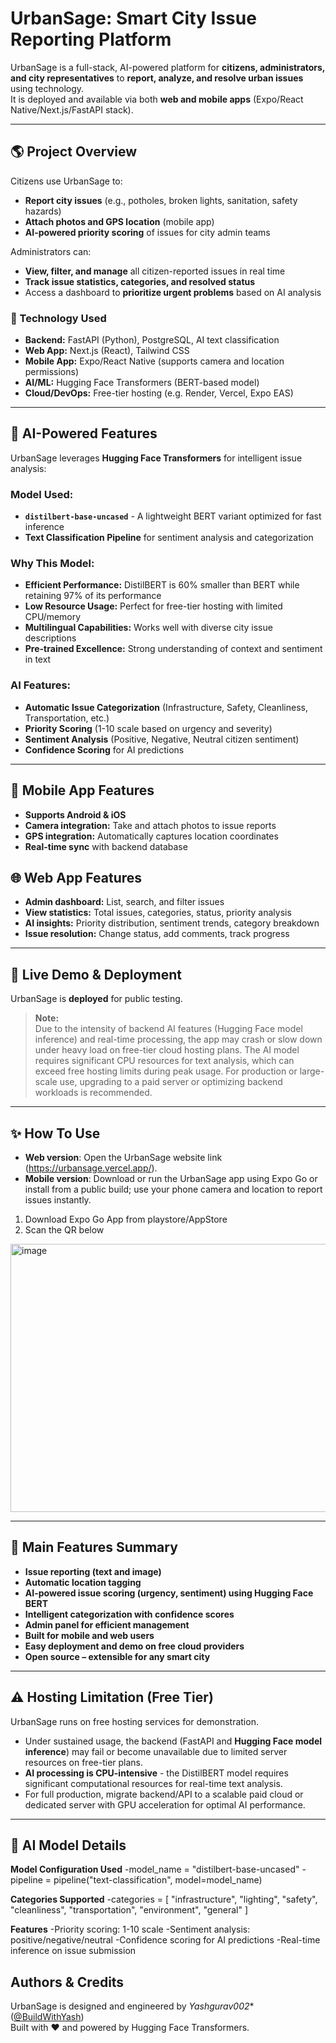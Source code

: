 # UrbanSage: Smart City Issue Reporting Platform

UrbanSage is a full-stack, AI-powered platform for **citizens, administrators, and city representatives** to **report, analyze, and resolve urban issues** using technology.  
It is deployed and available via both **web and mobile apps** (Expo/React Native/Next.js/FastAPI stack).

---

## 🌎 Project Overview

Citizens use UrbanSage to:
- **Report city issues** (e.g., potholes, broken lights, sanitation, safety hazards)
- **Attach photos and GPS location** (mobile app)
- **AI-powered priority scoring** of issues for city admin teams

Administrators can:
- **View, filter, and manage** all citizen-reported issues in real time
- **Track issue statistics, categories, and resolved status**
- Access a dashboard to **prioritize urgent problems** based on AI analysis

### 🚦 Technology Used
- **Backend:** FastAPI (Python), PostgreSQL, AI text classification
- **Web App:** Next.js (React), Tailwind CSS
- **Mobile App:** Expo/React Native (supports camera and location permissions)
- **AI/ML:** Hugging Face Transformers (BERT-based model)
- **Cloud/DevOps:** Free-tier hosting (e.g. Render, Vercel, Expo EAS)

---

## 🤖 AI-Powered Features

UrbanSage leverages **Hugging Face Transformers** for intelligent issue analysis:

### **Model Used:** 
- **`distilbert-base-uncased`** - A lightweight BERT variant optimized for fast inference
- **Text Classification Pipeline** for sentiment analysis and categorization

### **Why This Model:**
- **Efficient Performance:** DistilBERT is 60% smaller than BERT while retaining 97% of its performance
- **Low Resource Usage:** Perfect for free-tier hosting with limited CPU/memory
- **Multilingual Capabilities:** Works well with diverse city issue descriptions
- **Pre-trained Excellence:** Strong understanding of context and sentiment in text

### **AI Features:**
- **Automatic Issue Categorization** (Infrastructure, Safety, Cleanliness, Transportation, etc.)
- **Priority Scoring** (1-10 scale based on urgency and severity)
- **Sentiment Analysis** (Positive, Negative, Neutral citizen sentiment)
- **Confidence Scoring** for AI predictions

---

## 📱 Mobile App Features

- **Supports Android & iOS**
- **Camera integration:** Take and attach photos to issue reports
- **GPS integration:** Automatically captures location coordinates
- **Real-time sync** with backend database

## 🌐 Web App Features

- **Admin dashboard:** List, search, and filter issues
- **View statistics:** Total issues, categories, status, priority analysis
- **AI insights:** Priority distribution, sentiment trends, category breakdown
- **Issue resolution:** Change status, add comments, track progress

---

## 🚀 Live Demo & Deployment

UrbanSage is **deployed** for public testing.  
> **Note:**  
Due to the intensity of backend AI features (Hugging Face model inference) and real-time processing, the app may crash or slow down under heavy load on free-tier cloud hosting plans. The AI model requires significant CPU resources for text analysis, which can exceed free hosting limits during peak usage. For production or large-scale use, upgrading to a paid server or optimizing backend workloads is recommended.

---

## ✨ How To Use

- **Web version**: Open the UrbanSage website link (https://urbansage.vercel.app/).
- **Mobile version**: Download or run the UrbanSage app using Expo Go or install from a public build; use your phone camera and location to report issues instantly. 
1) Download Expo Go App from playstore/AppStore
2) Scan the QR below
<img width="594" height="429" alt="image" src="https://github.com/user-attachments/assets/3b9ce7e8-8a9c-4b83-bab6-8ecb18ef0786" />


---

## 🔗 Main Features Summary

- **Issue reporting (text and image)**
- **Automatic location tagging**
- **AI-powered issue scoring (urgency, sentiment) using Hugging Face BERT**
- **Intelligent categorization with confidence scores**
- **Admin panel for efficient management**
- **Built for mobile and web users**
- **Easy deployment and demo on free cloud providers**
- **Open source – extensible for any smart city**

---

## ⚠️ Hosting Limitation (Free Tier)

UrbanSage runs on free hosting services for demonstration.  
- Under sustained usage, the backend (FastAPI and **Hugging Face model inference**) may fail or become unavailable due to limited server resources on free-tier plans.
- **AI processing is CPU-intensive** - the DistilBERT model requires significant computational resources for real-time text analysis.
- For full production, migrate backend/API to a scalable paid cloud or dedicated server with GPU acceleration for optimal AI performance.

---

## 🧠 AI Model Details

**Model Configuration Used**
-model_name = "distilbert-base-uncased"
-pipeline = pipeline("text-classification", model=model_name)

**Categories Supported**
-categories = [
"infrastructure", "lighting", "safety",
"cleanliness", "transportation", "environment", "general"
]

**Features**
-Priority scoring: 1-10 scale
-Sentiment analysis: positive/negative/neutral
-Confidence scoring for AI predictions
-Real-time inference on issue submission


## Authors & Credits

UrbanSage is designed and engineered by *Yashgurav002** ([@BuildWithYash](https://github.com/Yashgurav002))  
Built with ❤️ and powered by Hugging Face Transformers.
